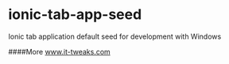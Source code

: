 ionic-tab-app-seed
==================

Ionic tab application default seed for development with Windows

####More
www.it-tweaks.com
